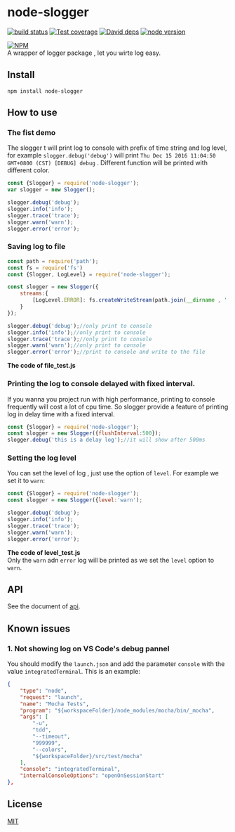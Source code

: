 # node-slogger

[![build status][travis-image]][travis-url]
[![Test coverage][coveralls-image]][coveralls-url]
[![David deps][david-image]][david-url]
[![node version][node-image]][node-url]

[npm-url]: https://npmjs.org/package/slogger
[travis-image]: https://img.shields.io/travis/yunnysunny/slogger.svg?style=flat-square
[travis-url]: https://travis-ci.org/yunnysunny/slogger
[coveralls-image]: https://img.shields.io/coveralls/yunnysunny/slogger.svg?style=flat-square
[coveralls-url]: https://coveralls.io/r/yunnysunny/slogger?branch=master
[david-image]: https://img.shields.io/david/yunnysunny/slogger.svg?style=flat-square
[david-url]: https://david-dm.org/yunnysunny/slogger
[node-image]: https://img.shields.io/badge/node.js-%3E=_6-green.svg?style=flat-square
[node-url]: http://nodejs.org/download/

[![NPM](https://nodei.co/npm/node-slogger.png?downloads=true)](https://nodei.co/npm/node-slogger/)  
A wrapper of logger package , let you wirte log easy.

## Install
```npm install node-slogger```

## How to use

### The fist demo

The slogger t will print log to console with prefix of time string and log level,
for example `slogger.debug('debug')` will print `Thu Dec 15 2016 11:04:50 GMT+0800 (CST) [DEBUG] debug` . Different function will be printed with different color.

```javascript
const {Slogger} = require('node-slogger');
var slogger = new Slogger();

slogger.debug('debug');
slogger.info('info');
slogger.trace('trace');
slogger.warn('warn');
slogger.error('error');
```

### Saving log to file

```javascript
const path = require('path');
const fs = require('fs')
const {Slogger, LogLevel} = require('node-slogger');

const slogger = new Slogger({
    streams:{
	    [LogLevel.ERROR]: fs.createWriteStream(path.join(__dirname , './log/error.log'))
    }
});

slogger.debug('debug');//only print to console
slogger.info('info');//only print to console
slogger.trace('trace');//only print to console
slogger.warn('warn');//only print to console
slogger.error('error');//print to console and write to the file
```
**The code of file_test.js**


### Printing the log to console delayed with fixed interval.

If you wanna you project run with high performance, printing to console frequently will cost a lot of cpu time. So slogger provide a feature of printing log in delay time with a fixed interval. 

```javascript
const {Slogger} = require('node-slogger');
const slogger = new Slogger({flushInterval:500});
slogger.debug('this is a delay log');//it will show after 500ms
```

### Setting the log level
You can set the level of log , just use the option of `level`. For example we set it to `warn`:

```javascript
const {Slogger} = require('node-slogger');
const slogger = new Slogger({level:'warn');

slogger.debug('debug');
slogger.info('info');
slogger.trace('trace');
slogger.warn('warn');
slogger.error('error');
```
**The code of level_test.js**  
Only the `warn` adn `error` log will be printed as we set the `level` option to `warn`.

## API
See the document of [api](docs/api.md).

## Known issues

### 1. Not showing log on VS Code's debug pannel

You should modify the `launch.json` and add the parameter `console` with the value `integratedTerminal`. This is an example:

```json
{
    "type": "node",
    "request": "launch",
    "name": "Mocha Tests",
    "program": "${workspaceFolder}/node_modules/mocha/bin/_mocha",
    "args": [
        "-u",
        "tdd",
        "--timeout",
        "999999",
        "--colors",
        "${workspaceFolder}/src/test/mocha"
    ],
    "console": "integratedTerminal",
    "internalConsoleOptions": "openOnSessionStart"
},
```

## License

[MIT](LICENSE)